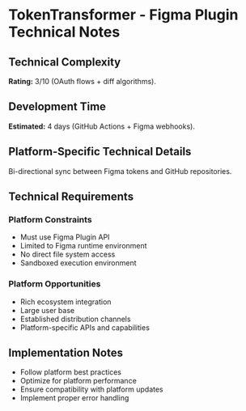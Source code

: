 # TokenTransformer - Figma Plugin Technical Notes

## Technical Complexity
**Rating:** 3/10 (OAuth flows + diff algorithms).

## Development Time
**Estimated:** 4 days (GitHub Actions + Figma webhooks).

## Platform-Specific Technical Details
Bi-directional sync between Figma tokens and GitHub repositories.

## Technical Requirements

### Platform Constraints
- Must use Figma Plugin API
- Limited to Figma runtime environment
- No direct file system access
- Sandboxed execution environment

### Platform Opportunities
- Rich ecosystem integration
- Large user base
- Established distribution channels
- Platform-specific APIs and capabilities

## Implementation Notes
- Follow platform best practices
- Optimize for platform performance
- Ensure compatibility with platform updates
- Implement proper error handling
